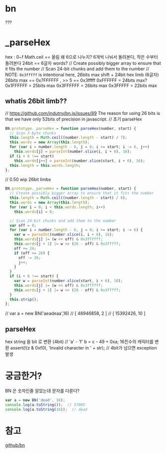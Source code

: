 # bn
???

# \_parseHex
hex : 0~f
Math.ceil == 올림
왜 6으로 나누지? 6개씩 나눠서 돌려본다, 작은 수부터 돌려본다 24bit == 6글자
words?
// Create possibly bigger array to ensure that it fits the number
// Scan 24-bit chunks and add them to the number
// NOTE: `0x3fffff` is intentional here, 26bits max shift + 24bit hex limb (6글자)
26bits max == 0x7FFFFFF , >> 5 == 0x3fffff
0xFFFFFF = 24bits max?
0x1FFFFFF = 25bits max
0x3FFFFFF = 26bits max
0x3FFFFF = 22bits max

## whatis 26bit limb??
// https://github.com/indutny/bn.js/issues/89
The reason for using 26 bits is that we have only 52bits of precision in javascript.
// 초기 parseHex
```js
BN.prototype._parseHex = function parseHex(number, start) {
  // Scan 3-byte chunks
  this.length = Math.ceil((number.length - start) / 7);
  this.words = new Array(this.length);
  for (var i = number.length - 6, j = 0; i >= start; i -= 6, j++)
    this.words[j] = parseInt(number.slice(i, i + 6), 16);
  if (i + 6 !== start)
    this.words[j++] = parseInt(number.slice(start, i + 6), 16);
  this.length = this.words.length;
};
```
// 0.50 wip 26bit limbs
```js
BN.prototype._parseHex = function parseHex(number, start) {
  // Create possibly bigger array to ensure that it fits the number
  this.length = Math.ceil((number.length - start) / 6);
  this.words = new Array(this.length);
  for (var i = 0; i < this.words.length; i++)
    this.words[i] = 0;

  // Scan 24-bit chunks and add them to the number
  var off = 0;
  for (var i = number.length - 6, j = 0; i >= start; i -= 6) {
    var w = parseInt(number.slice(i, i + 6), 16);
    this.words[j] |= (w << off) & 0x3ffffff;
    this.words[j + 1] |= w >> (26 - off) & 0x3fffff;
    off += 24;
    if (off >= 26) {
      off -= 26;
      j++;
    }
  }
  if (i + 6 !== start) {
    var w = parseInt(number.slice(start, i + 6), 16);
    this.words[j] |= (w << off) & 0x3ffffff;
    this.words[j + 1] |= w >> (26 - off) & 0x3fffff;
  }
  this.strip();
};
```
// var a = new BN('aeadeaa',16)
// [ 48946858, 2 ]
// [ 15392426, 10 ]


## parseHex
hex string 을 bit 로 변환 (4bit)
// 'a' - 'f'
b = c - 49 + 0xa; 16진수의 캐릭터를 변환
assert(!(z & 0xf0), 'Invalid character in ' + str); // 4bit가 넘으면 exception 발생

# 궁금한거?
BN 은 숫자인줄 알았는데 문자를 다룬다?
```js
var a = new BN('dead', 16);
console.log(a.toString());  // 57005
console.log(a.toString(16));  // dead
```

# 참고
[github/bn](https://github.com/indutny/bn.js/)

